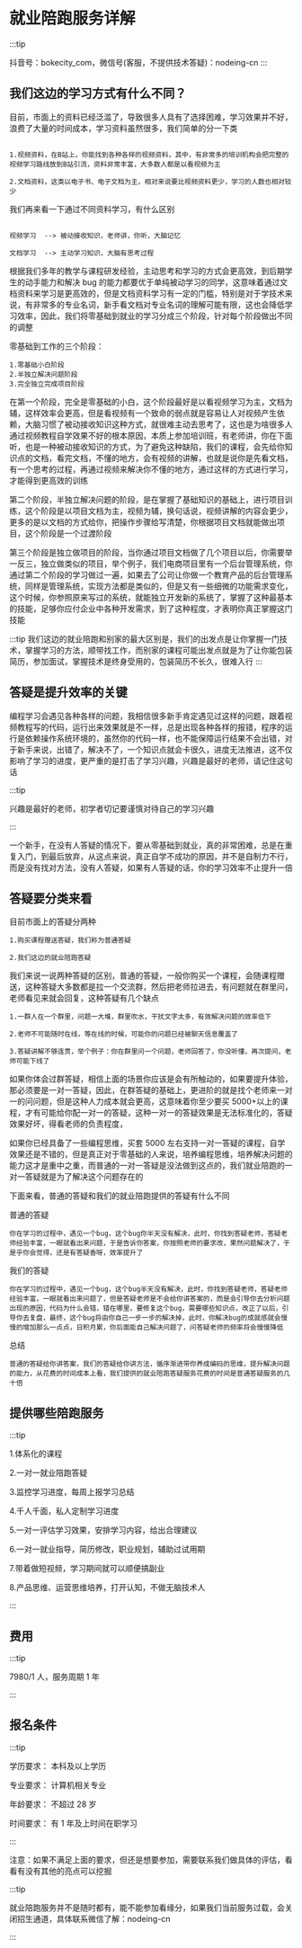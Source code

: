 # 就业陪跑服务详解

:::tip

抖音号：bokecity_com，微信号(客服，不提供技术答疑)：nodeing-cn
:::

## 我们这边的学习方式有什么不同？

目前，市面上的资料已经泛滥了，导致很多人具有了选择困难，学习效果并不好，浪费了大量的时间成本，学习资料虽然很多，我们简单的分一下类

```

1.视频资料，在B站上，你能找到各种各样的视频资料，其中，有非常多的培训机构会把完整的视频学习路线放到B站引流，资料非常丰富，大多数人都是以看视频为主

2.文档资料，这类以电子书、电子文档为主，相对来说要比视频资料更少，学习的人数也相对较少

```

我们再来看一下通过不同资料学习，有什么区别

```

视频学习  --> 被动接收知识，老师讲，你听，大脑记忆

文档学习  --> 主动学习知识，大脑有思考过程

```

根据我们多年的教学与课程研发经验，主动思考和学习的方式会更高效，到后期学生的动手能力和解决 bug 的能力都要优于单纯被动学习的同学，这意味着通过文档资料来学习是更高效的，但是文档资料学习有一定的门槛，特别是对于学技术来说，有非常多的专业名词，新手看文档对专业名词的理解可能有限，这也会降低学习效率，因此，我们将零基础到就业的学习分成三个阶段，针对每个阶段做出不同的调整

零基础到工作的三个阶段：

```
1.零基础小白阶段
2.半独立解决问题阶段
3.完全独立完成项目阶段
```

在第一个阶段，完全是零基础的小白，这个阶段最好是以看视频学习为主，文档为辅，这样效率会更高，但是看视频有一个致命的弱点就是容易让人对视频产生依赖，大脑习惯了被动接收知识这种方式，就很难主动去思考了，这也是为啥很多人通过视频教程自学效果不好的根本原因，本质上参加培训班，有老师讲，你在下面听，也是一种被动接收知识的方式，为了避免这种缺陷，我们的课程，会先给你知识点的文档，看完文档，不懂的地方，会有视频的讲解，也就是说你是先看文档，有一个思考的过程，再通过视频来解决你不懂的地方，通过这样的方式进行学习，才能得到更高效的训练

第二个阶段，半独立解决问题的阶段，是在掌握了基础知识的基础上，进行项目训练，这个阶段是以项目文档为主，视频为辅，换句话说，视频讲解的内容会更少，更多的是以文档的方式给你，把操作步骤给写清楚，你根据项目文档就能做出项目，这个阶段是一个过渡阶段

第三个阶段是独立做项目的阶段，当你通过项目文档做了几个项目以后，你需要举一反三，独立做类似的项目，举个例子，我们电商项目里有一个后台管理系统，你通过第二个阶段的学习做过一遍，如果去了公司让你做一个教育产品的后台管理系统，同样是管理系统，实现方法都是类似的，但是又有一些细微的功能需求变化，这个时候，你参照原来写过的系统，就能独立开发新的系统了，掌握了这种最基本的技能，足够你应付企业中各种开发需求，到了这种程度，才表明你真正掌握这门技能

:::tip
我们这边的就业陪跑和别家的最大区别是，我们的出发点是让你掌握一门技术，掌握学习的方法，顺带找工作，而别家的课程可能出发点就是为了让你能包装简历，参加面试，掌握技术是终身受用的，包装简历不长久，很难入行
:::

## 答疑是提升效率的关键

编程学习会遇见各种各样的问题，我相信很多新手肯定遇见过这样的问题，跟着视频教程写的代码，运行出来效果就是不一样，总是出现各种各样的报错，程序的运行是依赖操作系统环境的，虽然你的代码一样，也不能保障运行结果不会出错，对于新手来说，出错了，解决不了，一个知识点就会卡很久，进度无法推进，这不仅影响了学习的进度，更严重的是打击了学习兴趣，兴趣是最好的老师，请记住这句话

:::tip

兴趣是最好的老师，初学者切记要谨慎对待自己的学习兴趣

:::

一个新手，在没有人答疑的情况下，要从零基础到就业，真的非常困难，总是在重复入门，到最后放弃，从这点来说，真正自学不成功的原因，并不是自制力不行，而是没有找对方法，没有人答疑，如果有人答疑的话，你的学习效率不止提升一倍

## 答疑要分类来看

目前市面上的答疑分两种

```
1.购买课程赠送答疑，我们称为普通答疑

2.我们这边的就业陪跑答疑
```

我们来说一说两种答疑的区别，普通的答疑，一般你购买一个课程，会随课程赠送，这种答疑大多数都是拉一个交流群，然后把老师拉进去，有问题就在群里问，老师看见来就会回复，这种答疑有几个缺点

```
1.一群人在一个群里，问题一大堆，群里吹水，干扰文字太多，有效解决问题的效率低下

2.老师不可能随时在线，等在线的时候，可能你的问题已经被聊天信息覆盖了

3.答疑讲解不够连贯，举个例子：你在群里问一个问题，老师回答了，你没听懂，再次提问，老师可能下线了
```

如果你体会过群答疑，相信上面的场景你应该是会有所触动的，如果要提升体验，那必须要是一对一答疑，因此，在群答疑的基础上，更进阶的就是找个老师来一对一的问问题，但是这种人力成本就会更高，这意味着你至少要买 5000+以上的课程，才有可能给你配一对一的答疑，这种一对一的答疑效果是无法标准化的，答疑效果好坏，得看老师的负责程度，

如果你已经具备了一些编程思维，买套 5000 左右支持一对一答疑的课程，自学效果还是不错的，但是真正对于零基础的人来说，培养编程思维，培养解决问题的能力这才是重中之重，而普通的一对一答疑是没法做到这点的，我们就业陪跑的一对一答疑就是为了解决这个问题存在的

下面来看，普通的答疑和我们的就业陪跑提供的答疑有什么不同

普通的答疑

```
你在学习的过程中，遇见一个bug，这个bug你半天没有解决，此时，你找到答疑老师，答疑老师经验丰富，一眼就看出来问题，于是告诉你答案，你按照老师的要求改，果然问题解决了，于是乎你会觉得，还是有答疑香呀，效率提升了
```

我们的答疑

```
你在学习的过程中，遇见一个bug，这个bug半天没有解决，此时，你找到答疑老师，答疑老师经验丰富，一眼就看出来问题了，但是答疑老师是不会给你讲答案的，而是会引导你去分析问题出现的原因，代码为什么会错，错在哪里，要修复这个bug，需要哪些知识点，改正了以后，引导你去复盘，最终，这个bug将由你自己一步一步的解决掉，此时，你解决bug的成就感就会慢慢的增加那么一点点，日积月累，你后面能自己解决问题了，问答疑老师的频率将会慢慢降低
```

总结

```
普通的答疑给你讲答案，我们的答疑给你讲方法，循序渐进带你养成编码的思维，提升解决问题的能力，从花费的时间成本上看，我们提供的就业陪跑答疑服务花费的时间是普通答疑服务的几十倍
```

## 提供哪些陪跑服务

:::tip

1.体系化的课程

2.一对一就业陪跑答疑

3.监控学习进度，每周上报学习总结

4.千人千面，私人定制学习进度

5.一对一评估学习效果，安排学习内容，给出合理建议

6.一对一就业指导，简历修改，职业规划，辅助过试用期

7.带着做短视频，学习期间就可以顺便搞副业

8.产品思维、运营思维培养，打开认知，不做无脑技术人

:::

## 费用

:::tip

7980/1 人，服务周期 1 年

:::

## 报名条件

:::tip

学历要求： 本科及以上学历

专业要求： 计算机相关专业

年龄要求： 不超过 28 岁

时间要求： 有 1 年及上时间在职学习

:::

注意：如果不满足上面的要求，但还是想要参加，需要联系我们做具体的评估，看看有没有其他的亮点可以挖掘

:::tip

就业陪跑服务并不是随时都有，能不能参加看缘分，如果我们当前服务过载，会关闭招生通道，具体联系微信了解：nodeing-cn

:::
